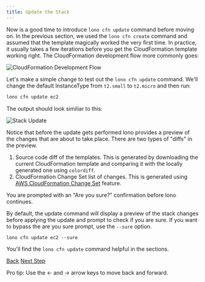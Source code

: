 ```yaml
---
title: Update the Stack
---
```


Now is a good time to introduce `lono cfn update` command before moving on. In the previous section, we used the `lono cfn create` command and assumed that the template magically worked the very first time.  In practice, it usually takes a few iterations before you get the CloudFormation template working right.  The CloudFormation development flow more commonly goes:

<img src="/img/tutorials/ec2/dev-flow.png" alt="CloudFormation Development Flow" class="doc-photo">

Let's make a simple change to test out the `lono cfn update` command. We'll change the default InstanceType from `t2.small` to `t2.micro` and then run:

```sh
lono cfn update ec2
```

The output should look similiar to this:

<img src="/img/tutorials/ec2/cfn-update-instance-type.png" alt="Stack Update" class="doc-photo">

Notice that before the update gets performed lono provides a preview of the changes that are about to take place. There are two types of "diffs" in the preview.

1. Source code diff of the templates. This is generated by downloading the current CloudFormation template and comparing it with the locally generated one using `colordiff`.
2. CloudFormation Change Set list of changes. This is generated using [AWS CloudFormation Change Set](https://medium.com/boltops/a-simple-introduction-to-cloudformation-part-4-change-sets-dry-run-mode-c14e41dfeab7) feature.

You are prompted with an "Are you sure?" confirmation before lono continues.

By default, the update command will display a preview of the stack changes before applying the update and prompt to check if you are sure.  If you want to bypass the are you sure prompt, use the `--sure` option.

```
lono cfn update ec2 --sure
```

You'll find the `lono cfn update` command helpful in the sections.

<a id="prev" class="btn btn-basic" href="{% link _docs/tutorials/ec2/cfn-create.md %}">Back</a>
<a id="next" class="btn btn-primary" href="{% link _docs/tutorials/ec2/edit-lono.md %}">Next Step</a>
<p class="keyboard-tip">Pro tip: Use the <- and -> arrow keys to move back and forward.</p>
